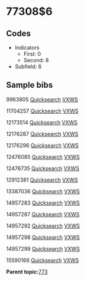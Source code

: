 # 77308$6

## Codes

-   Indicators
    -   First: 0
    -   Second: 8
-   Subfield: 6

## Sample bibs

9963805 [Quicksearch](https://search.library.yale.edu/catalog/9963805) [VXWS](http://prodorbis.library.yale.edu:7014/vxws/GetHoldingsService?bibId=9963805)

11704257 [Quicksearch](https://search.library.yale.edu/catalog/11704257) [VXWS](http://prodorbis.library.yale.edu:7014/vxws/GetHoldingsService?bibId=11704257)

12173514 [Quicksearch](https://search.library.yale.edu/catalog/12173514) [VXWS](http://prodorbis.library.yale.edu:7014/vxws/GetHoldingsService?bibId=12173514)

12176287 [Quicksearch](https://search.library.yale.edu/catalog/12176287) [VXWS](http://prodorbis.library.yale.edu:7014/vxws/GetHoldingsService?bibId=12176287)

12176296 [Quicksearch](https://search.library.yale.edu/catalog/12176296) [VXWS](http://prodorbis.library.yale.edu:7014/vxws/GetHoldingsService?bibId=12176296)

12476085 [Quicksearch](https://search.library.yale.edu/catalog/12476085) [VXWS](http://prodorbis.library.yale.edu:7014/vxws/GetHoldingsService?bibId=12476085)

12476735 [Quicksearch](https://search.library.yale.edu/catalog/12476735) [VXWS](http://prodorbis.library.yale.edu:7014/vxws/GetHoldingsService?bibId=12476735)

12912381 [Quicksearch](https://search.library.yale.edu/catalog/12912381) [VXWS](http://prodorbis.library.yale.edu:7014/vxws/GetHoldingsService?bibId=12912381)

13387036 [Quicksearch](https://search.library.yale.edu/catalog/13387036) [VXWS](http://prodorbis.library.yale.edu:7014/vxws/GetHoldingsService?bibId=13387036)

14957283 [Quicksearch](https://search.library.yale.edu/catalog/14957283) [VXWS](http://prodorbis.library.yale.edu:7014/vxws/GetHoldingsService?bibId=14957283)

14957287 [Quicksearch](https://search.library.yale.edu/catalog/14957287) [VXWS](http://prodorbis.library.yale.edu:7014/vxws/GetHoldingsService?bibId=14957287)

14957292 [Quicksearch](https://search.library.yale.edu/catalog/14957292) [VXWS](http://prodorbis.library.yale.edu:7014/vxws/GetHoldingsService?bibId=14957292)

14957298 [Quicksearch](https://search.library.yale.edu/catalog/14957298) [VXWS](http://prodorbis.library.yale.edu:7014/vxws/GetHoldingsService?bibId=14957298)

14957299 [Quicksearch](https://search.library.yale.edu/catalog/14957299) [VXWS](http://prodorbis.library.yale.edu:7014/vxws/GetHoldingsService?bibId=14957299)

15590166 [Quicksearch](https://search.library.yale.edu/catalog/15590166) [VXWS](http://prodorbis.library.yale.edu:7014/vxws/GetHoldingsService?bibId=15590166)

**Parent topic:**[773](../../tags/773/773.md)

